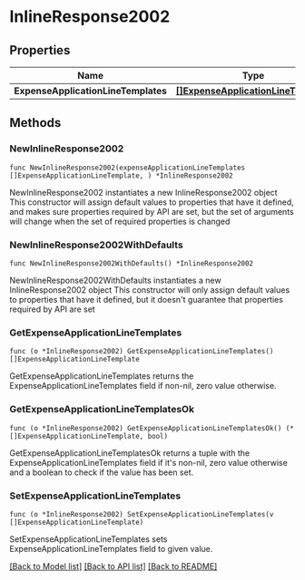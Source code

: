 # InlineResponse2002

## Properties

Name | Type | Description | Notes
------------ | ------------- | ------------- | -------------
**ExpenseApplicationLineTemplates** | [**[]ExpenseApplicationLineTemplate**](ExpenseApplicationLineTemplate.md) |  | 

## Methods

### NewInlineResponse2002

`func NewInlineResponse2002(expenseApplicationLineTemplates []ExpenseApplicationLineTemplate, ) *InlineResponse2002`

NewInlineResponse2002 instantiates a new InlineResponse2002 object
This constructor will assign default values to properties that have it defined,
and makes sure properties required by API are set, but the set of arguments
will change when the set of required properties is changed

### NewInlineResponse2002WithDefaults

`func NewInlineResponse2002WithDefaults() *InlineResponse2002`

NewInlineResponse2002WithDefaults instantiates a new InlineResponse2002 object
This constructor will only assign default values to properties that have it defined,
but it doesn't guarantee that properties required by API are set

### GetExpenseApplicationLineTemplates

`func (o *InlineResponse2002) GetExpenseApplicationLineTemplates() []ExpenseApplicationLineTemplate`

GetExpenseApplicationLineTemplates returns the ExpenseApplicationLineTemplates field if non-nil, zero value otherwise.

### GetExpenseApplicationLineTemplatesOk

`func (o *InlineResponse2002) GetExpenseApplicationLineTemplatesOk() (*[]ExpenseApplicationLineTemplate, bool)`

GetExpenseApplicationLineTemplatesOk returns a tuple with the ExpenseApplicationLineTemplates field if it's non-nil, zero value otherwise
and a boolean to check if the value has been set.

### SetExpenseApplicationLineTemplates

`func (o *InlineResponse2002) SetExpenseApplicationLineTemplates(v []ExpenseApplicationLineTemplate)`

SetExpenseApplicationLineTemplates sets ExpenseApplicationLineTemplates field to given value.



[[Back to Model list]](../README.md#documentation-for-models) [[Back to API list]](../README.md#documentation-for-api-endpoints) [[Back to README]](../README.md)


